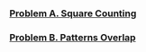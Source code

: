 
### [Problem A. Square Counting](https://code.google.com/codejam/contest/8284486/dashboard)
### [Problem B. Patterns Overlap](https://code.google.com/codejam/contest/8284486/dashboard#s=p1)

